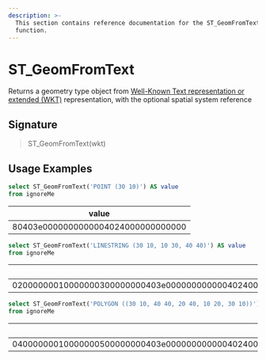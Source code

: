 ```yaml
---
description: >-
  This section contains reference documentation for the ST_GeomFromText
  function.
---
```


# ST\_GeomFromText

Returns a geometry type object from [Well-Known Text representation or extended (WKT)](https://en.wikipedia.org/wiki/Well-known\_text\_representation\_of\_geometry) representation, with the optional spatial system reference

## Signature

> ST\_GeomFromText(wkt)

## Usage Examples

```sql
select ST_GeomFromText('POINT (30 10)') AS value
from ignoreMe 
```

| value                              |
| ---------------------------------- |
| 80403e0000000000004024000000000000 |

```sql
select ST_GeomFromText('LINESTRING (30 10, 10 30, 40 40)') AS value
from ignoreMe 
```

| value                                                                                                                      |
| -------------------------------------------------------------------------------------------------------------------------- |
| 02000000010000000300000000403e00000000000040240000000000004024000000000000403e00000000000040440000000000004044000000000000 |

```sql
select ST_GeomFromText('POLYGON ((30 10, 40 40, 20 40, 10 20, 30 10))') AS value
from ignoreMe 
```

| value                                                                                                                                                                                      |
| ------------------------------------------------------------------------------------------------------------------------------------------------------------------------------------------ |
| 04000000010000000500000000403e0000000000004024000000000000402400000000000040340000000000004034000000000000404400000000000040440000000000004044000000000000403e0000000000004024000000000000 |
